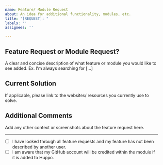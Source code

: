 ```yaml
---
name: Feature/ Module Request
about: An idea for additional functionality, modules, etc.
title: "[REQUEST]: "
labels: ''
assignees: ''

---
```


## Feature Request or Module Request?
A clear and concise description of what feature or module you would like to see added. Ex. I'm always searching for [...]

## Current Solution
If applicable, please link to the websites/ resources you currently use to solve.

## Additional Comments
Add any other context or screenshots about the feature request here.

---

- [ ] I have looked through all feature requests and my feature has not been described by another user.
- [ ] I am aware that my GitHub account will be credited within the module if it is added to Huppo.
